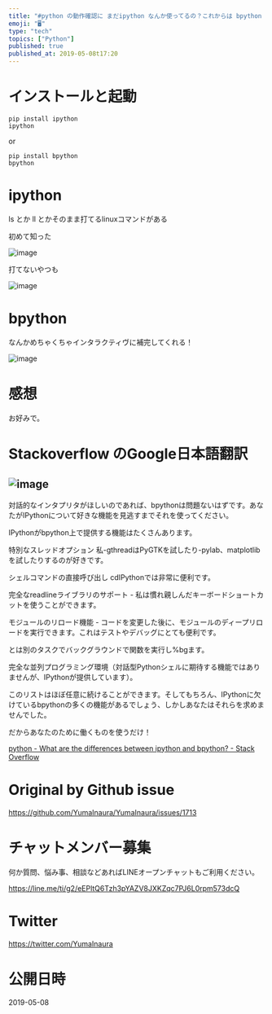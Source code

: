 ```yaml
---
title: "#python の動作確認に まだipython なんか使ってるの？これからは bpython でしょ！ ( コンソール比較 )"
emoji: "🖥"
type: "tech"
topics: ["Python"]
published: true
published_at: 2019-05-08t17:20
---
```


# インストールと起動

```
pip install ipython
ipython
```

or

```
pip install bpython
bpython
```


# ipython

ls とか ll とかそのまま打てるlinuxコマンドがある

初めて知った

![image](https://user-images.githubusercontent.com/13635059/57352954-f8d6a280-71a1-11e9-93b2-fba779358251.png)

打てないやつも

![image](https://user-images.githubusercontent.com/13635059/57352975-09871880-71a2-11e9-95ef-b9a729e99ac6.png)

# bpython

なんかめちゃくちゃインタラクティヴに補完してくれる！

![image](https://user-images.githubusercontent.com/13635059/57352843-91205780-71a1-11e9-8ecc-c3322cf95997.png)

# 感想

お好みで。

# Stackoverflow のGoogle日本語翻訳

![image](https://user-images.githubusercontent.com/13635059/57352909-cf1d7b80-71a1-11e9-9fb5-2d400874630b.png)
---
対話的なインタプリタがほしいのであれば、bpythonは問題ないはずです。あなたがIPythonについて好きな機能を見逃すまでそれを使ってください。

IPythonがbpython上で提供する機能はたくさんあります。

特別なスレッドオプション 私-gthreadはPyGTKを試したり-pylab、matplotlib を試したりするのが好きです。

シェルコマンドの直接呼び出し  cdIPythonでは非常に便利です。

完全なreadlineライブラリのサポート - 私は慣れ親しんだキーボードショートカットを使うことができます。

モジュールのリロード機能 - コードを変更した後に、モジュールのディープリロードを実行できます。これはテストやデバッグにとても便利です。

とは別のタスクでバックグラウンドで関数を実行し%bgます。

完全な並列プログラミング環境（対話型Pythonシェルに期待する機能ではありませんが、IPythonが提供しています）。

このリストはほぼ任意に続けることができます。そしてもちろん、IPythonに欠けているbpythonの多くの機能があるでしょう、しかしあなたはそれらを求めませんでした。

だからあなたのために働くものを使うだけ！


[python - What are the differences between ipython and bpython? - Stack Overflow](https://stackoverflow.com/questions/4232923/what-are-the-differences-between-ipython-and-bpython)


# Original by Github issue

https://github.com/YumaInaura/YumaInaura/issues/1713








<!-- Update From Qiita API -->

# チャットメンバー募集


何か質問、悩み事、相談などあればLINEオープンチャットもご利用ください。

https://line.me/ti/g2/eEPltQ6Tzh3pYAZV8JXKZqc7PJ6L0rpm573dcQ





# Twitter


https://twitter.com/YumaInaura


<!-- Update From Qiita API -->



# 公開日時

2019-05-08
